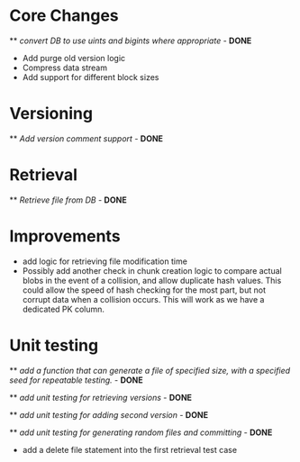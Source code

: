 # Core Changes
** _convert DB to use uints and bigints where appropriate_ - **DONE**
* Add purge old version logic
* Compress data stream
* Add support for different block sizes

# Versioning
** _Add version comment support_ - **DONE**

# Retrieval
** _Retrieve file from DB_ - **DONE**

# Improvements
* add logic for retrieving file modification time
* Possibly add another check in chunk creation logic to compare actual blobs in the event of a collision, and allow duplicate hash values. This could allow the speed of hash checking for the most part, but not corrupt data when a collision occurs. This will work as we have a dedicated PK column.

# Unit testing
** _add a function that can generate a file of specified size, with a specified seed for repeatable testing._ - **DONE**

** _add unit testing for retrieving versions_ - **DONE**

** _add unit testing for adding second version_ - **DONE**

** _add unit testing for generating random files and committing_ - **DONE**

* add a delete file statement into the first retrieval test case